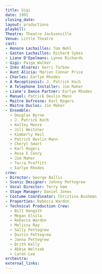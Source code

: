 ```yaml
---
title: Gigi
date: 1991
closing_date:
layout: productions
playbill:
Theatre: Theatre Jacksonville
Venue: Little Theatre
cast:
- Honore Lachailles: Tom Nehl
- Gaston Lachailles: Richard Sykes
- Liane D'Epelmans: Lynne Richards
- Gigi: Paige Walker
- Inez Alvarez: Gerri Turbow
- Aunt Alicia: Marion Conner Price
- Charles: Earlye Rhodes
- A Receptionist: J. Patrick Koch
- A Telephone Installer: Jim Maher
- Liane's Dance Partner: Earlye Rhodes
- Manuel: Patrick Devlin Mann
- Maitre Dufresne: Karl Rogers
- Maitre Duclos: Jim Maher
- Ensemble:
  - Douglas Byrne
  - J. Patrick Koch
  - Kelley Moore
  - Jill Weitzner
  - Kimberly Heil
  - Patrick Devlin Mann
  - Cheryl Smart
  - Karl Rogers
  - Rose E Conry
  - Jim Maher
  - Terra Proffitt
  - Earlye Rhodes
crew:
- Director: George Ballis
- Scenic Designer: Johnny Pettegrew
- Vocal Director: Terry Ham
- Stage Manager: Daniel Jones
- Costume Coordinator: Christina Bushman
- Properties: Rebecca Wardon
- Technical Production Crew:
  - Bill Rengsth
  - Megan Elsila
  - Rebecca Wardon
  - Melissa Ray
  - Sally Pettegrew
  - Dustin Pettegrew
  - Janna Pettegrew
  - Brith Kelly
  - Abbie Weltsek
  - Caren Lee
orchestra:
external_links:
---
```

